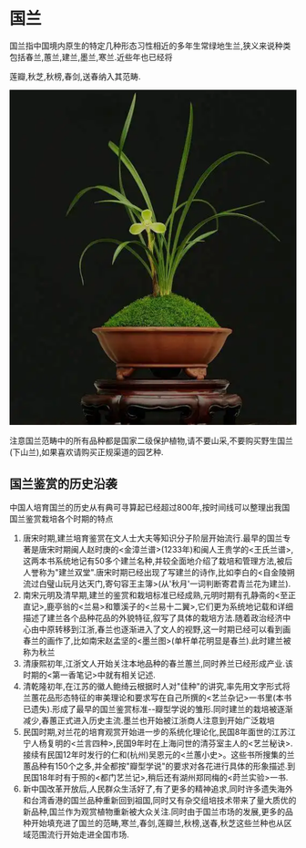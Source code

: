 # 国兰

国兰指中国境内原生的特定几种形态习性相近的多年生常绿地生兰,狭义来说种类包括春兰,蕙兰,建兰,墨兰,寒兰.近些年也已经将

莲瓣,秋芝,秋榜,春剑,送春纳入其范畴.

![经典国兰形象宋梅](../../../assets/images/春兰-宋梅.webp)

注意国兰范畴中的所有品种都是国家二级保护植物,请不要山采,不要购买野生国兰(下山兰),如果喜欢请购买正规渠道的园艺种.

## 国兰鉴赏的历史沿袭

中国人培育国兰的历史从有典可寻算起已经超过800年,按时间线可以整理出我国国兰鉴赏栽培各个时期的特点

1. 唐宋时期,建兰培育鉴赏在文人士大夫等知识分子阶层开始流行.最早的国兰专著是唐宋时期闽人赵时庚的<金漳兰谱>(1233年)和闽人王贵学的<王氏兰谱>,这两本书系统地记有50多个建兰名种,并较全面地介绍了栽培和管理方法,被后人誉称为"建兰双堂".唐宋时期已经出现了写建兰的诗作,比如李白的<自金陵朔流过白璧山玩月达天门,寄句容王主簿>(从'秋月'一词判断寄君青兰花为建兰).
2. 南宋元明及清早期,建兰的鉴赏和栽培标准已经成熟,元明时期有孔静斋的<至正直记>,鹿亭翁的<兰易>和簟溪子的<兰易十二翼>,它们更为系统地记载和详细描述了建兰各个品种花品的外貌特征,叙写了具体的栽培方法.随着政治经济中心由中原转移到江浙,春兰也逐渐进入了文人的视野,这一时期已经可以看到画春兰的画作了,比如南宋赵孟坚的<墨兰图>(单杆单花明显是春兰).此时建兰被称为秋兰
3. 清康熙初年,江浙文人开始关注本地品种的春兰蕙兰,同时养兰已经形成产业.该时期的<第一香笔记>中就有相关记述.
4. 清乾隆初年,在江苏的徽人鲍绮云根据时人对"佳种"的讲究,率先用文字形式将兰蕙花品形态特征的审美理论和要求写在自己所撰的<艺兰杂记>一书里(本书已遗失).形成了最早的国兰鉴赏标准--瓣型学说的雏形.同时建兰的栽培被逐渐减少,春蕙正式进入历史主流.墨兰也开始被江浙商人注意到开始广泛栽培
5. 民国时期,对兰花的培育观赏开始进一步的系统化理论化,民国8年面世的江苏江宁人杨复明的<兰言四种>,民国9年时在上海问世的清芬室主人的<艺兰秘诀>.接续有民国12年时发行的仁和(杭州)吴恩元的<兰蕙小史>。这些书所搜集的兰蕙品种有150个之多,并全都按"瓣型学说"的要求对各花进行具体的形象描述.到民国18年时有于照的<都门艺兰记>,稍后还有湖州郑同梅的<莳兰实验>一书.
6. 新中国改革开放后,人民群众生活好了,有了更多的精神追求,同时许多遗失海外和台湾香港的国兰品种重新回到祖国,同时又有杂交组培技术带来了量大质优的新品种,国兰作为观赏植物重新被大众关注.同时由于国兰市场的发展,更多的品种开始填充进了国兰的范畴,寒兰,春剑,莲瓣兰,秋榜,送春,秋芝这些兰种也从区域范围流行开始走进全国市场.
